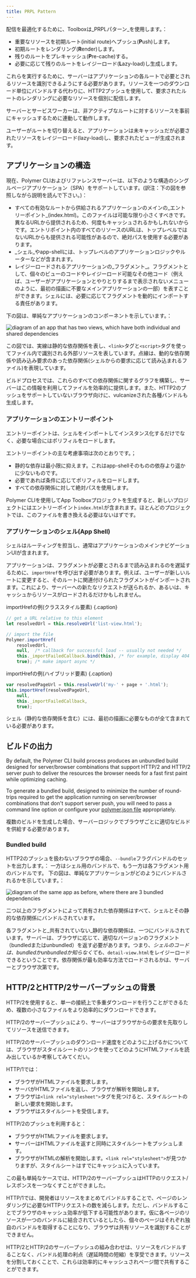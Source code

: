```yaml
---
title: PRPL Pattern
---
```


<!-- toc -->

配信を最適化するために、Toolboxは_PRPLパターン_を使用します。：

*  重要なリソースを初期ルート(initial route)へプッシュ(**P**ush)します。
*  初期ルートをレンダリング(**R**ender)します。
*  残りのルートをプレキャッシュ(**P**re-cache)する。
*  必要に応じて残りのルートをレイジーロード(**L**azy-load)し生成します。

これらを実行するために、サーバーはアプリケーションの各ルートで必要とされるリソースを識別できるようにする必要があります。リソースを一つのダウンロード単位にバンドルする代わりに、HTTP2プッシュを使用して、要求されたルートのレンダリングに必要なリソースを個別に配信します。

サーバーとサービスワーカーは、非アクティブなルートに対するリソースを事前にキャッシュするために連動して動作します。

ユーザーがルートを切り替えると、アプリケーションは未キャッシュだが必要されたリソースをレイジーロード(lazy-load)し、要求されたビューが生成されます。

## アプリケーションの構造

現在、Polymer CLIおよびリファレンスサーバーは、以下のような構造のシングルページアプリケーション（SPA）をサポートしています。(訳注：下の図を参照しながら説明を読んで下さい。)：

-   すべての有効なルートから供給されるアプリケーションのメインの_エントリーポイント_(index.html)。このファイルは可能な限り小さくすべきです。異なるURLから提供されるため、何度もキャッシュされるかもしれないからです。エントリポイント内のすべてのリソースのURLは、トップレベルではないURLからも提供される可能性があるので、絶対パスを使用する必要があります。
-   _シェル_やapp-shellには、トップレベルのアプリケーションロジックやルーターなどが含まれます。
-   レイジーロードされるアプリケーションの_フラグメント_。フラグメントとして、個々のビューのコードやレイジーロード可能なその他コード（例えば、ユーザーがアプリケーションとやりとりするまで表示されないメニューのように、最初の描画に不要なメインアプリケーションの一部）を表すことができます。シェルには、必要に応じてフラグメントを動的にインポートする責任があります。

下の図は、単純なアプリケーションのコンポーネントを示しています。：

![diagram of an app that has two views, which have both individual and shared dependencies](/images/2.0/toolbox/app-build-components.png)


この図では、実線は静的な依存関係を表し、`<link>`タグと`<script>`タグを使ってファイル内で識別される外部リソースを表しています。点線は、動的な依存関係や読み込み要求のあった依存関係(シェルからの要求に応じて読み込まれるファイル)を表現しています。

ビルドプロセスでは、これらのすべての依存関係に関するグラフを構築し、サーバーはこの情報を利用してファイルを効率的に提供します。また、HTTP2のプッシュをサポートしていないブラウザ向けに、vulcanizeされた各種バンドルも生成します。

### アプリケーションのエントリーポイント

エントリーポイントは、シェルをインポートしてインスタンス化するだけでなく、必要な場合にはポリフィルをロードします。

エントリーポイントの主な考慮事項は次のとおりです。；

-   静的な依存は最小限に抑えます。これはapp-shellそのものの依存より遥かに少ないものです。
-   必要であれば条件に応じてポリフィルをロードします。
-   すべての依存関係に対して絶対パスを使用します。

Polymer CLIを使用してApp Toolboxプロジェクトを生成すると、新しいプロジェクトにはエントリーポイント`index.html`が含まれます。ほとんどのプロジェクトでは、このファイルを書き換える必要はないはずです。

### アプリケーションのシェル(App Shell)

シェルはルーティングを担当し、通常はアプリケーションのメインナビゲーションUIが含まれます。

アプリケーションは、フラグメントが必要とされるまで読み込まれるのを遅延するために、`importHref`を呼び出す必要があります。例えば、ユーザーが新しいルートに変更すると、そのルートに関連付けられたフラグメントがインポートされます。これにより、サーバーへの新たなリクエストが送られるか、あるいは、キャッシュからリソースがロードされるだけかもしれません。

importHrefの例(クラススタイル要素) {.caption}

```js
// get a URL relative to this element
let resolvedUrl = this.resolveUrl('list-view.html');

// import the file
Polymer.importHref(
    resolvedUrl,
    null,  /* callback for successful load -- usually not needed */
    this._importFailedCallback.bind(this), /* for example, display 404 page */
    true); /* make import async */
```

importHrefの例(ハイブリッド要素) {.caption}

```js
var resolvedPageUrl = this.resolveUrl('my-' + page + '.html');
this.importHref(resolvedPageUrl,
    null,
    this._importFailedCallback,
    true);
```

シェル（静的な依存関係を含む）には、最初の描画に必要なものが全て含まれている必要があります。

## ビルドの出力

By default, the Polymer CLI build process produces an unbundled build designed for server/browser combinations that support HTTP/2 and HTTP/2 server push to deliver the resources the browser needs for a fast first paint while optimizing caching.

To generate a bundled build, designed to minimize the number of round-trips required to get the application running on server/browser combinations that don't support server push, you will need to pass a command line option or configure your [polymer.json file](polymer-json) appropriately.

複数のビルドを生成した場合、サーバーロジックでブラウザごとに適切なビルドを供給する必要があります。

### Bundled build

HTTP2のプッシュを扱わないブラウザの場合、`--bundle`フラグバンドルのセットを出力します。：
一方はシェル用のバンドルで、もう一方は各フラグメント用のバンドルです。
下の図は、単純なアプリケーションがどのようにバンドルされるかを示しています。：

![diagram of the same app as before, where there are 3 bundled dependencies](/images/2.0/toolbox/app-build-bundles.png)

二つ以上のフラグメントによって共有された依存関係はすべて、シェルとその静的な依存関係にバンドルされています。

各フラグメントと_共有されていない_静的な依存関係は、一つにバンドルされています。サーバーは、ブラウザに応じて、適切なバージョンのフラグメント（bundledまたはunbundled）を返す必要があります。つまり、_シェルのコードは、bundledかunbundledか知らなくても_、`detail-view.html`をレイジーロードできるということです。依存関係が最も効率な方法でロードされるかは、サーバーとブラウザ次第です。


## HTTP/2とHTTP/2サーバープッシュの背景

HTTP/2を使用すると、単一の接続上で多重ダウンロードを行うことができるため、複数の小さなファイルをより効率的にダウンロードできます。

HTTP/2のサーバープッシュにより、サーバーはブラウザからの要求を先取りしてリソースを送信できます。

HTTP/2のサーバープッシュのダウンロード速度をどのように上げるかについては、ブラウザがスタイルシートのリンクを使ってどのようにHTMLファイルを読み出しているか考察してみてくだい。

HTTP/1では：

*   ブラウザがHTMLファイルを要求します。
*   サーバがHTMLファイルを返し、ブラウザが解析を開始します。
*   ブラウザは`<link rel="stylesheet">`タグを見つけると、スタイルシートの新しい要求を開始します。
*   ブラウザはスタイルシートを受信します。


HTTP/2のプッシュを利用すると：

*   ブラウザがHTMLファイルを要求します。
*   サーバーはHTMLファイルを返すと同時にスタイルシートをプッシュします。 
*   ブラウザがHTMLの解析を開始します。`<link rel="stylesheet">`が見つかりますが、スタイルシートはすでにキャッシュに入っています。

この最も単純なケースでは、HTTP/2のサーバープッシュはHTTPのリクエスト/レスポンスを一つなくすことができました。

HTTP/1では、開発者はリソースをまとめてバンドルすることで、ページのレンダリングに必要なHTTPリクエストの数を減らします。ただし、バンドルすることでブラウザのキャッシュ効率が低下する可能性があります。仮に各ページのリソースが一つのバンドルに結合されているとしたら、個々のページはそれぞれ独自のバンドルを取得することになり、ブラウザは共有リソースを識別することができません。

HTTP/2とHTTP/2のサーバープッシュの組み合わせは、リソースをバンドルすることなく、バンドル処理の利点（遅延時間の短縮）を享受できます。リソースを分割しておくことで、これらは効率的にキャッシュされページ間で共有することができます。
